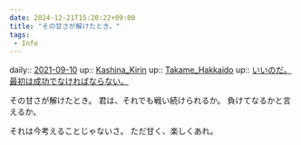 ```yaml
---
date: 2024-12-21T15:20:22+09:00
title: "その甘さが解けたとき。"
tags:
 - Info
---
```


daily:: [2021-09-10](Daily_Note/2021-09-10.md)
up:: [Kashina_Kirin](../Bar/Novel/Nacaria/Kashina_Kirin.md)
up:: [Takame_Hakkaido](Bar/Novel/Nacaria/Takame_Hakkaido.md)
up:: [いいのだ。最初は成功でなければならない。](Info/いいのだ。最初は成功でなければならない。.md)

その甘さが解けたとき。
君は、それでも戦い続けられるか。
負けてなるかと言えるか。

それは今考えることじゃないさ。
ただ甘く、楽しくあれ。